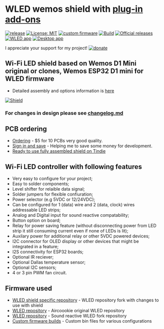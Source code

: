 # WLED wemos shield with [plug-in add-ons](https://github.com/srg74/WLED-wemos-shield/tree/master/resources/Add-ons)

[![release](https://img.shields.io/github/v/release/srg74/WLED-wemos-shield)](https://img.shields.io/github/v/release/srg74/WLED-wemos-shield)
[![License: MIT](https://img.shields.io/badge/License-MIT-blue.svg?style=flat-square)](https://github.com/srg74/WLED-wemos-shield/blob/master/LICENSE)
[![custom firmware](https://img.shields.io/static/v1?label=Custom&message=firmware&color=blue&style=flat-square)](https://github.com/srg74/WLED-wemos-shield/tree/master/resources/Firmware)
[![Build](https://img.shields.io/travis/com/srg74/WLED?style=flat-square)](https://travis-ci.com/srg74/WLED.svg?branch=Shields)
[![Official releases](https://img.shields.io/static/v1?label=WLED&message=firmware&color=green&style=flat-square)](https://github.com/Aircoookie/WLED/releases)
[![WLED app](https://img.shields.io/static/v1?label=WLED&message=app&color=green&style=flat-square)](https://github.com/Aircoookie/WLED-App)
[![Desktop app](https://img.shields.io/static/v1?label=WLED&message=Desktop-app&color=violet&style=flat-square)](https://github.com/WoodyLetsCode/WLED-GUI/releases/)

I appreciate your support for my project! [![donate](https://www.paypalobjects.com/en_US/i/btn/btn_donateCC_LG.gif)](https://www.paypal.com/donate/?hosted_button_id=VU7L89Z2RR7S4)

## Wi-Fi LED shield based on Wemos D1 Mini original or clones, Wemos ESP32 D1 mini for WLED firmware

- Detailed assembly and options information is [here](https://github.com/srg74/WLED-wemos-shield/wiki)

[![Shield](https://github.com/srg74/WLED-wemos-shield/blob/master/resources/Images/Board%20with%20OLED.jpg)](https://github.com/srg74/WLED-wemos-shield/wiki)

### For changes in design please see [changelog.md](https://github.com/srg74/WLED-wemos-shield/blob/master/Changelog.md)

## PCB ordering

- [Ordering](https://www.pcbway.com/project/shareproject/WLED_wemos_shield.html) - $5 for 10 PCBs very good quality.
- [Sign in and save](https://www.pcbway.com/setinvite.aspx?inviteid=83580) - Helping me to save some money for development.
- [Ready to use fully assembled shield on Tindie](https://www.tindie.com/stores/serg74)

## Wi-Fi LED controller with following features

- Very easy to configure for your project;
- Easy to solder components;
- Level shifter for relaible data signal;
- Solder jumpers for flexible confiuration;
- Power selector (e.g 5VDC or 12/24VDC);
- Can be configured for 1 (data) wire and 2 (data, clock) wires addressable LED strips;
- Analog and Digital input for sound reactive compatability;
- Button option on board;
- Relay for power saving feature (without disconnecting power from LED strip it still consuming current even if none of LEDs is lit);
- Auxilary power for additional relay or other 5VDC powered devices;
- I2C connector for OLED display or other devices that might be integrated in a feature;
- I2S connectivity for ESP32 boards;
- Optional IR reciever;
- Optional Dallas temperature sensor;
- Optional I2C sensors;
- 4 or 3 pin PWM fan circuit.

## Firmware used

- [WLED shield specific repository](https://github.com/srg74/WLED/tree/WLED_wemos_shield) - WLED repository fork with changes to use with shield
- [WLED repository](https://github.com/Aircoookie/WLED) - Aircoookie original WLED repository
- [WLED repository](https://github.com/atuline/WLED) - Sound reactive WLED fork repository
- [Custom firmware builds](https://github.com/srg74/WLED-wemos-shield/tree/master/resources/Firmware) - Custom bin files for various configurations
